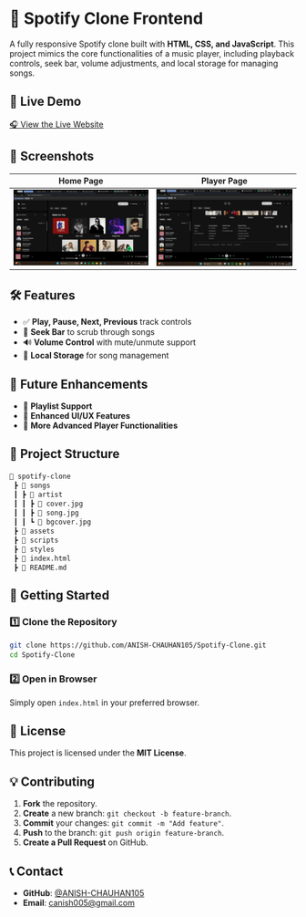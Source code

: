 # 🎵 Spotify Clone Frontend

A fully responsive Spotify clone built with **HTML, CSS, and JavaScript**. This project mimics the core functionalities of a music player, including playback controls, seek bar, volume adjustments, and local storage for managing songs.

## 🔗 Live Demo

[🎧 View the Live Website](https://anish-chauhan105.github.io/Spotify-Clone/)

## 📸 Screenshots

| Home Page | Player Page |
| --------- | ---------- |
| ![Home](img/homepage.png) | ![Player](img/player.png) |

## 🛠️ Features

- ✅ **Play, Pause, Next, Previous** track controls
- 🎵 **Seek Bar** to scrub through songs
- 🔊 **Volume Control** with mute/unmute support
- 📂 **Local Storage** for song management

## 🚀 Future Enhancements

- 🔹 **Playlist Support**
- 🔹 **Enhanced UI/UX Features**
- 🔹 **More Advanced Player Functionalities**

## 📂 Project Structure

```
📁 spotify-clone
 ┣ 📂 songs
 ┃ ┣ 📂 artist
 ┃ ┃ ┣ 📄 cover.jpg
 ┃ ┃ ┣ 📄 song.jpg
 ┃ ┃ ┗ 📄 bgcover.jpg
 ┣ 📂 assets
 ┣ 📂 scripts
 ┣ 📂 styles
 ┣ 📄 index.html
 ┣ 📄 README.md
```

## 🚀 Getting Started

### 1️⃣ Clone the Repository

```sh
git clone https://github.com/ANISH-CHAUHAN105/Spotify-Clone.git
cd Spotify-Clone
```

### 2️⃣ Open in Browser
Simply open `index.html` in your preferred browser.

## 📜 License

This project is licensed under the **MIT License**.

## 💡 Contributing

1. **Fork** the repository.
2. **Create** a new branch: `git checkout -b feature-branch`.
3. **Commit** your changes: `git commit -m "Add feature"`.
4. **Push** to the branch: `git push origin feature-branch`.
5. **Create a Pull Request** on GitHub.

## 📞 Contact

- **GitHub**: [@ANISH-CHAUHAN105](https://github.com/ANISH-CHAUHAN105)
- **Email**: [canish005@gmail.com](mailto:canish005@gmail.com)

